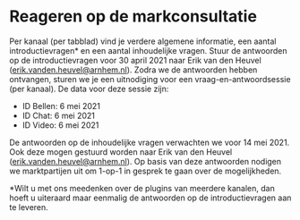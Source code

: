 # Reageren op de markconsultatie
Per kanaal (per tabblad) vind je verdere algemene informatie, een aantal introductievragen* en een aantal inhoudelijke vragen. 
Stuur de antwoorden op de introductievragen voor 30 april 2021 naar Erik van den Heuvel (erik.vanden.heuvel@arnhem.nl). Zodra we de antwoorden hebben ontvangen, sturen we je een uitnodiging voor een vraag-en-antwoordsessie (per kanaal). De data voor deze sessie zijn:
- ID Bellen: 6 mei 2021
- ID Chat: 6 mei 2021 
- ID Video: 6 mei 2021 

De antwoorden op de inhoudelijke vragen verwachten we voor 14 mei 2021. Ook deze mogen gestuurd worden naar Erik van den Heuvel (erik.vanden.heuvel@arnhem.nl). Op basis van deze antwoorden nodigen we marktpartijen uit om 1-op-1 in gesprek te gaan over de mogelijkheden.

*Wilt u met ons meedenken over de plugins van meerdere kanalen, dan hoeft u uiteraard maar eenmalig de antwoorden op de introductievragen aan te leveren.